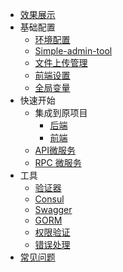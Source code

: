 * [效果展示](simple-admin/zh-cn/docs/screenshot.md)
* 基础配置
  * [环境配置](simple-admin/zh-cn/docs/env_setting.md)
  * [Simple-admin-tool](simple-admin/zh-cn/docs/simple-admin-tools.md)
  * [文件上传管理](/simple-admin/zh-cn/docs/file_manager.md)
  * [前端设置](/simple-admin/zh-cn/docs/web-setting.md)
  * [全局变量](/simple-admin/zh-cn/docs/global_vars.md)
* 快速开始
  * 集成到原项目
    * [后端](simple-admin/zh-cn/docs/quick_develop_example.md)
    * [前端](simple-admin/zh-cn/docs/web_develop_example.md)
  * [API微服务](simple-admin/zh-cn/docs/api_example.md)
  * [RPC 微服务](simple-admin/zh-cn/docs/rpc_example.md)
* 工具
  * [验证器](/simple-admin/zh-cn/docs/validator.md)
  * [Consul](/simple-admin/zh-cn/docs/consul.md)
  * [Swagger](simple-admin/zh-cn/docs/swagger.md)
  * [GORM](simple-admin/zh-cn/docs/gorm.md)
  * [权限验证](simple-admin/zh-cn/docs/authorization.md)
  * [错误处理](simple-admin/zh-cn/docs/error_handling.md)
* [常见问题](simple-admin/zh-cn/docs/FAQ.md) 